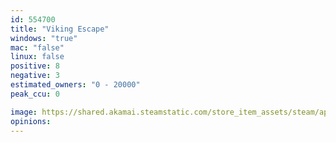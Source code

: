 ```yaml
---
id: 554700
title: "Viking Escape"
windows: "true"
mac: "false"
linux: false
positive: 8
negative: 3
estimated_owners: "0 - 20000"
peak_ccu: 0

image: https://shared.akamai.steamstatic.com/store_item_assets/steam/apps/554700/header.jpg?t=1478812604
opinions:
---
```

